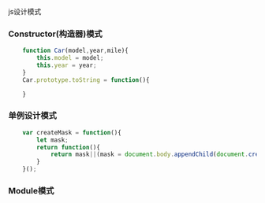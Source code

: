 
js设计模式

### Constructor(构造器)模式

```javascript
    function Car(model,year,mile){
        this.model = model;
        this.year = year;
    }
    Car.prototype.toString = function(){

    }
```

### 单例设计模式

```javascript
    var createMask = function(){
        let mask;
        return function(){
            return mask||(mask = document.body.appendChild(document.createElement('div')))
        }
    }();
```

### Module模式
